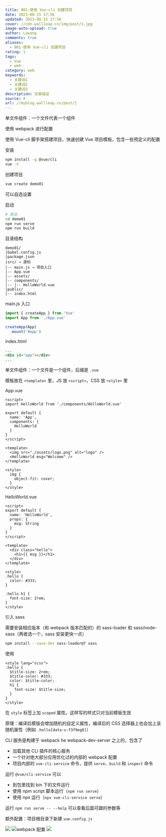 ```yaml
---
title: 001-使用 Vue-cli 创建项目
date: 2023-08-15 17:56
updated: 2023-08-15 17:56
cover: //cdn.wallleap.cn/img/post/1.jpg
image-auto-upload: true
author: Luwang
comments: true
aliases:
  - 001-使用 Vue-cli 创建项目
rating: 1
tags:
  - Vue
  - web
category: web
keywords:
  - 关键词1
  - 关键词2
  - 关键词3
description: 文章描述
source: #
url: //myblog.wallleap.cn/post/1
---
```


单文件组件：一个文件代表一个组件

使用 webpack 进行配置

使用 Vue-cli 脚手架搭建项目，快速创建 Vue 项目模板，包含一些预定义的配置

安装

```sh
npm install -g @vue/cli
vue -V
```

创建项目

```sh
vue create demo01
```

可以自选设置

启动

```sh
# 启动
cd demo01
npm run serve
npm run build
```

目录结构

```
demo01/
|babel.config.js
|package.json
|src/ → 源码
|-- main.js → 项目入口
|-- App.vue
|-- assets/
|-- components/
|-- |-- HelloWorld.vue
|public/
|-- index.html
```

main.js 入口

```js
import { createApp } from 'Vue'
import App from './App.vue'

createApp(App)
  .mount('#app')
```

index.html

```html
...
<div id="app"></div>
...
```

单文件组件：一个文件是一个组件，后缀是 `.vue`

模板放在 `<template>` 里，JS 放 `<script>`，CSS 放 `<style>` 里

App.vue

```vue
<script>
import HelloWorld from './components/HelloWorld.vue'

export default {
  name: 'App',
  components: {
    HelloWorld
  }
}
</script>

<template>
  <img src="./assets/logo.png" alt="logo" />
  <HelloWorld msg="Welcome" />
</template>

<style>
  img {
    object-fit: cover;
  }
</style>
```

HelloWorld.vue

```vue
<script>
export default {
  name: 'HelloWorld',
  props: {
    msg: String
  }
}
</script>

<template>
  <div class="hello">
    <h1>{{ msg }}</h1>
  </div>
</template>

<style>
.hello {
  color: #333;
}

.hello h1 {
  font-size: 2rem;
}
</style>
```

引入 sass

需要安装相应版本（和 webpack 版本匹配的）的 sass-loader 和 sass/node-sass（两者选一个，sass 安装更快一点）

```sh
npm install --save-dev sass-loader@7 sass
```

使用

```vue
<style lang="scss">
.hello {
  $title-size: 2rem;
  $title-color: #333;
  color: $title-color;
  h1 {
    font-size: $title-size;
  }
}
</style>
```

在 `style` 标签上加 `scoped` 属性，这样写的样式只对当前模板生效

原理：编译后模版会增加随机的自定义属性，编译后的 CSS 选择器上也会加上该随机属性（例如 `.hello[data-v-f3f9eg8]`）

CLI 服务是构建于 webpack he webpack-dev-server 之上的，包含了

- 加载其他 CLI 插件的核心服务
- 一个针对绝大部分应用优化过的内部的 webpack 配置
- 项目内部的 `vue-cli-service` 命令，提供 `serve`、`build` 和 `inspect` 命令

运行 `@vue/cli-service` 可以

- 到包里找到 bin 下的文件运行
- 使用 npm script 脚本运行（`npm run serve`）
- 使用 npx 运行（`npx vue-cli-service serve`）

运行 `npm run serve -- --help` 可以查看后面可跟的参数等

额外配置：项目根目录下新建 `vue.config.js`

![](https://cdn.wallleap.cn/img/pic/illustration/202308161035533.png)
![webpack 配置](https://cdn.wallleap.cn/img/pic/illustration/202308161041317.png)
![](https://cdn.wallleap.cn/img/pic/illustration/202308161043095.png)


